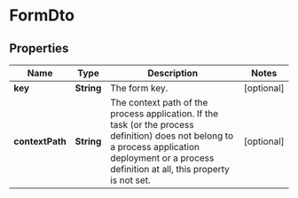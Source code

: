 

# FormDto

## Properties

Name | Type | Description | Notes
------------ | ------------- | ------------- | -------------
**key** | **String** | The form key. |  [optional]
**contextPath** | **String** | The context path of the process application. If the task (or the process definition) does not belong to a process application deployment or a process definition at all, this property is not set. |  [optional]



